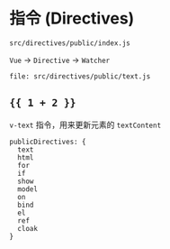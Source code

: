 # 指令 (Directives)

`src/directives/public/index.js`

`Vue` -> `Directive` -> `Watcher`

`file: src/directives/public/text.js`

## `{{ 1 + 2 }}`
`v-text` 指令，用来更新元素的 `textContent`

```
publicDirectives: {
  text
  html
  for
  if
  show
  model
  on
  bind
  el
  ref
  cloak
}
 ```

